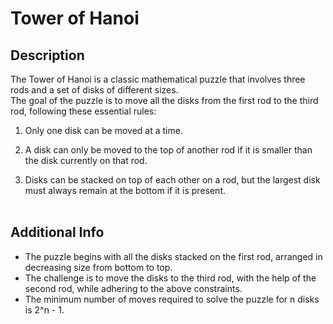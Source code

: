 # Tower of Hanoi


## Description
The Tower of Hanoi is a classic mathematical puzzle that involves three rods and a set of disks of different sizes.<br/>
The goal of the puzzle is to move all the disks from the first rod to the third rod, following these essential rules:

1. Only one disk can be moved at a time.

2. A disk can only be moved to the top of another rod if it is smaller than the disk currently on that rod.

3. Disks can be stacked on top of each other on a rod, but the largest disk must always remain at the bottom if it is present.<br/><br/>


## Additional Info
- The puzzle begins with all the disks stacked on the first rod, arranged in decreasing size from bottom to top.<br/>
- The challenge is to move the disks to the third rod, with the help of the second rod, while adhering to the above constraints.<br/>
- The minimum number of moves required to solve the puzzle for n disks is 2^n - 1.<br/>
